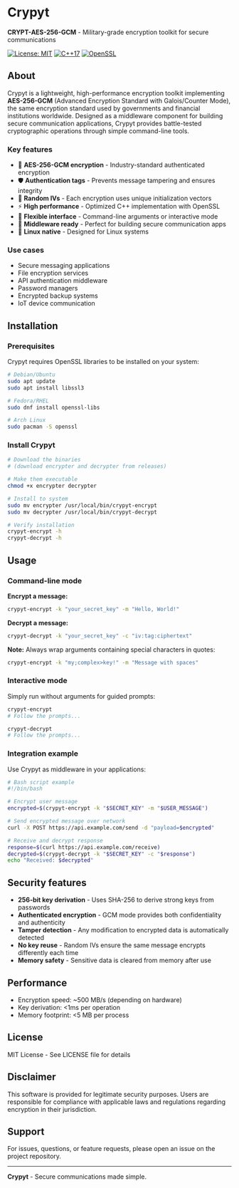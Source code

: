 # Crypyt

**CRYPT-AES-256-GCM** - Military-grade encryption toolkit for secure communications

[![License: MIT](https://img.shields.io/badge/License-MIT-blue.svg)](https://opensource.org/licenses/MIT)
[![C++17](https://img.shields.io/badge/C++-17-00599C.svg)](https://isocpp.org/)
[![OpenSSL](https://img.shields.io/badge/OpenSSL-Required-red.svg)](https://www.openssl.org/)

## About

Crypyt is a lightweight, high-performance encryption toolkit implementing **AES-256-GCM** (Advanced Encryption Standard with Galois/Counter Mode), the same encryption standard used by governments and financial institutions worldwide. Designed as a middleware component for building secure communication applications, Crypyt provides battle-tested cryptographic operations through simple command-line tools.

### Key features

- 🔐 **AES-256-GCM encryption** - Industry-standard authenticated encryption
- 🛡️ **Authentication tags** - Prevents message tampering and ensures integrity
- 🎲 **Random IVs** - Each encryption uses unique initialization vectors
- ⚡ **High performance** - Optimized C++ implementation with OpenSSL
- 🔧 **Flexible interface** - Command-line arguments or interactive mode
- 🔌 **Middleware ready** - Perfect for building secure communication apps
- 🐧 **Linux native** - Designed for Linux systems

### Use cases

- Secure messaging applications
- File encryption services
- API authentication middleware
- Password managers
- Encrypted backup systems
- IoT device communication

## Installation

### Prerequisites

Crypyt requires OpenSSL libraries to be installed on your system:

```bash
# Debian/Ubuntu
sudo apt update
sudo apt install libssl3

# Fedora/RHEL
sudo dnf install openssl-libs

# Arch Linux
sudo pacman -S openssl
```

### Install Crypyt

```bash
# Download the binaries
# (download encrypter and decrypter from releases)

# Make them executable
chmod +x encrypter decrypter

# Install to system
sudo mv encrypter /usr/local/bin/crypyt-encrypt
sudo mv decrypter /usr/local/bin/crypyt-decrypt

# Verify installation
crypyt-encrypt -h
crypyt-decrypt -h
```

## Usage

### Command-line mode

**Encrypt a message:**
```bash
crypyt-encrypt -k "your_secret_key" -m "Hello, World!"
```

**Decrypt a message:**
```bash
crypyt-decrypt -k "your_secret_key" -c "iv:tag:ciphertext"
```

**Note:** Always wrap arguments containing special characters in quotes:
```bash
crypyt-encrypt -k "my;complex>key!" -m "Message with spaces"
```

### Interactive mode

Simply run without arguments for guided prompts:
```bash
crypyt-encrypt
# Follow the prompts...

crypyt-decrypt
# Follow the prompts...
```

### Integration example

Use Crypyt as middleware in your applications:

```bash
# Bash script example
#!/bin/bash

# Encrypt user message
encrypted=$(crypyt-encrypt -k "$SECRET_KEY" -m "$USER_MESSAGE")

# Send encrypted message over network
curl -X POST https://api.example.com/send -d "payload=$encrypted"

# Receive and decrypt response
response=$(curl https://api.example.com/receive)
decrypted=$(crypyt-decrypt -k "$SECRET_KEY" -c "$response")
echo "Received: $decrypted"
```

## Security features

- **256-bit key derivation** - Uses SHA-256 to derive strong keys from passwords
- **Authenticated encryption** - GCM mode provides both confidentiality and authenticity
- **Tamper detection** - Any modification to encrypted data is automatically detected
- **No key reuse** - Random IVs ensure the same message encrypts differently each time
- **Memory safety** - Sensitive data is cleared from memory after use

## Performance

- Encryption speed: ~500 MB/s (depending on hardware)
- Key derivation: <1ms per operation
- Memory footprint: <5 MB per process

## License

MIT License - See LICENSE file for details

## Disclaimer

This software is provided for legitimate security purposes. Users are responsible for compliance with applicable laws and regulations regarding encryption in their jurisdiction.

## Support

For issues, questions, or feature requests, please open an issue on the project repository.

---

**Crypyt** - Secure communications made simple.
